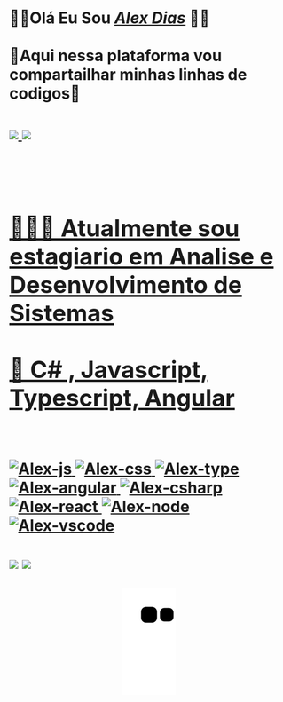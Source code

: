 <H1> 🐱‍💻Olá Eu Sou  <a href="https://www.linkedin.com/in/alex-dias-24b06422b/"><i>     Alex Dias</i></a> 🐱‍💻<br><br> 🤖Aqui nessa plataforma vou compartailhar minhas linhas de codigos🤖<h1>

   <div>
       <a href="https://github.com/AlexDias18">
       <img width="50%" src="https://github-readme-stats.vercel.app/api?username=AlexDias18&show_icons=true&theme=tokyonight"/>
       <img width="38%"  src="https://github-readme-stats.vercel.app/api/top-langs/?username=AlexDias18&layout=compact&show_icons=true&theme=tokyonight"/>
   </div>
   <br><Br>
<h2>
🙋🏼‍♂️ Atualmente sou estagiario em Analise e Desenvolvimento de Sistemas<Br><br>
👾 C# , Javascript, Typescript, Angular<Br><br>

  </h2>
  
  <div style="display: inline_block"<br>
      <img align "center" alt="Alex-js" height="46 width="56 src="https://cdn.jsdelivr.net/gh/devicons/devicon/icons/html5/html5-original-wordmark.svg">
      <img align "center" alt="Alex-css" height="40 width="50 src="https://cdn.jsdelivr.net/gh/devicons/devicon/icons/css3/css3-original.svg">
      <img align "center" alt="Alex-type" height="40 width="50 src="https://cdn.jsdelivr.net/gh/devicons/devicon/icons/typescript/typescript-original.svg">
      <img align "center" alt="Alex-angular" height="40 width="50 src="https://cdn.jsdelivr.net/gh/devicons/devicon/icons/angularjs/angularjs-plain.svg"> 
      <img align "center" alt="Alex-csharp" height="40 width="50 src="https://cdn.jsdelivr.net/gh/devicons/devicon/icons/csharp/csharp-original.svg"> 
      <img align "center" alt="Alex-react" height="40 width="50 src="https://cdn.jsdelivr.net/gh/devicons/devicon/icons/rect/rect-plain.svg">
      <img align "center" alt="Alex-node" height="40 width="50 src="https://cdn.jsdelivr.net/gh/devicons/devicon/icons/nodejs/nodejs-original.svg">                              <img align "center" alt="Alex-vscode" height="40 width="50" src="https://cdn.jsdelivr.net/gh/devicons/devicon/icons/visualstudio/visualstudio-plain.svg">                                
        </div>
         
 <div>
  <br>
  <a href = "mailto:alexnascimentodias2@gmail.com"><img src="https://img.shields.io/badge/-Gmail-%23333?style=for-the-badge&logo=gmail&logoColor=white" target="_blank"></a>
  <a href="https://www.linkedin.com/in/alex-dias-24b06422b/" target="_blank"><img src="https://img.shields.io/badge/-LinkedIn-%230077B5?style=for-the-badge&logo=linkedin&logoColor=white" target="_blank"></a>
</div>
  
  <div align="center">
  
   ![Snake animation](https://github.com/AlexDias18/AlexDias18/blob/output/github-contribution-grid-snake.svg)
  
</div>
